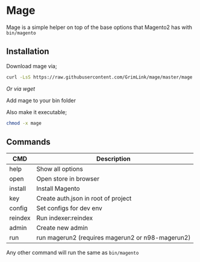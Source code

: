 # Mage

Mage is a simple helper
on top of the base options that Magento2 has with `bin/magento`

## Installation

Download mage via;

```bash
curl -LsS https://raw.githubusercontent.com/GrimLink/mage/master/mage
```

_Or via wget_

Add mage to your bin folder

Also make it executable;

```bash
chmod -x mage
```

## Commands

| CMD     | Description                                      |
| ------- | ------------------------------------------------ |
| help    | Show all options                                 |
| open    | Open store in browser                            |
| install | Install Magento                                  |
| key     | Create auth.json in root of project              |
| config  | Set configs for dev env                          |
| reindex | Run indexer:reindex                              |
| admin   | Create new admin                                 |
| run     | run magerun2 (requires magerun2 or n98-magerun2) |

Any other command will run the same as `bin/magento`
